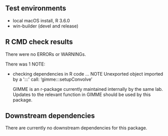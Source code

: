 ## Test environments
* local macOS install, R 3.6.0
* win-builder (devel and release)

## R CMD check results
There were no ERRORs or WARNINGs.

There was 1 NOTE:

* checking dependencies in R code ... NOTE
  Unexported object imported by a ':::' call: ‘gimme:::setupConvolve’

  GIMME is an r-package currently maintained internally by the same lab. Updates to the relevant function in GIMME should be used by this package.

## Downstream dependencies
There are currently no downstream dependencies for this package.